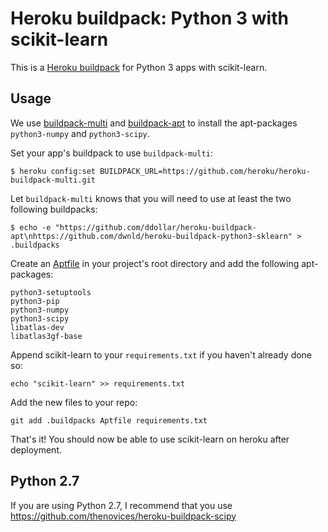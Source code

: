 Heroku buildpack: Python 3 with scikit-learn
============================================

This is a [Heroku buildpack](http://devcenter.heroku.com/articles/buildpacks) for Python 3 apps with scikit-learn.

Usage
-----

We use [buildpack-multi](https://github.com/heroku/heroku-buildpack-multi) and 
[buildpack-apt](http://github.com/ddollar/heroku-buildpack-apt) to install the apt-packages 
`python3-numpy` and `python3-scipy`.

Set your app's buildpack to use `buildpack-multi`:

    $ heroku config:set BUILDPACK_URL=https://github.com/heroku/heroku-buildpack-multi.git

Let `buildpack-multi` knows that you will need to use at least the two following buildpacks:

    $ echo -e "https://github.com/ddollar/heroku-buildpack-apt\nhttps://github.com/dwnld/heroku-buildpack-python3-sklearn" > .buildpacks

Create an [Aptfile](http://github.com/ddollar/heroku-buildpack-apt) in your project's root directory and add the following apt-packages:

    python3-setuptools
    python3-pip
    python3-numpy
    python3-scipy
    libatlas-dev
    libatlas3gf-base

Append scikit-learn to your `requirements.txt` if you haven't already done so:

    echo "scikit-learn" >> requirements.txt

Add the new files to your repo:
    
    git add .buildpacks Aptfile requirements.txt

That's it! You should now be able to use scikit-learn on heroku after deployment.

Python 2.7
-----------

If you are using Python 2.7, I recommend that you use https://github.com/thenovices/heroku-buildpack-scipy
